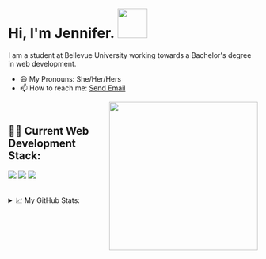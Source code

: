 <!DOCTYPE html>
<html>
  <head>
    <meta charset="utf-8">
    <meta name="description" content="Author: Jennifer Hoitenga">
  </head>
</html>

<h1>Hi, I'm Jennifer. <img src="https://media.giphy.com/media/3owyplYLWlGFQk9mF2/giphy.gif" width="60"></h1>
<p>I am a student at Bellevue University working towards a Bachelor's degree in web development.</p>
<ul>
  <li>😄 My Pronouns: She/Her/Hers</li>
  <li>📫 How to reach me: <a href="mailto:jhoitenga@gmail.com">Send Email</a></li>
</ul>
<img align="right" src="https://media.giphy.com/media/ZVik7pBtu9dNS/giphy.gif" width="300">

<br/>
<h2>👨‍💻 Current Web Development Stack:</h2>
<p><img src="https://img.shields.io/badge/HTML5-E34F26?style=for-the-badge&logo=html5&logoColor=white" />
<img src="https://img.shields.io/badge/CSS3-1572B6?style=for-the-badge&logo=css3&logoColor=white" />
<img src="https://img.shields.io/badge/JavaScript-F7DF1E?style=for-the-badge&logo=javascript&logoColor=black" />
</p>
<br/>
<details>
  
<summary>
  📈 My GitHub Stats:
</summary>
<br/>
<img src="https://github-readme-stats-sage-gamma-12.vercel.app/api?username=jhoitenga&show_icons=true&theme=material-palenight" alt="jhoitenga" />
<br/>
<br/>

![Top Langs](https://github-readme-stats.vercel.app/api/top-langs/?username=jhoitenga)

<a href="https://visitorbadge.io/status?path=https%3A%2F%2Fgithub.com%2Fjhoitenga"><img src="https://api.visitorbadge.io/api/visitors?path=https%3A%2F%2Fgithub.com%2Fjhoitenga&countColor=%23697689&style=plastic" /></a>


</details>
